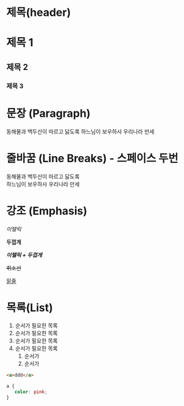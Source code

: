 # 제목(header)

# 제목 1

## 제목 2

### 제목 3

# 문장 (Paragraph)

동해물과 백두산이 마르고 닳도록
하느님이 보우하사 우리나라 만세

# 줄바꿈 (Line Breaks) - 스페이스 두번

동해물과 백두산이 마르고 닳도록  
하느님이 보우하사 우리나라 만세

# 강조 (Emphasis)

_이탤릭_

**두껍게**

**_이탤릭 + 두껍게_**

~~취소선~~

<u>밑줄</u>

# 목록(List)

1. 순서가 필요한 목록
1. 순서가 필요한 목록
1. 순서가 필요한 목록
1. 순서가 필요한 목록
   1. 순서가
   1. 순서가

```html
<a>ddd</a>
```

```css
a {
   color: pink;
}
```
